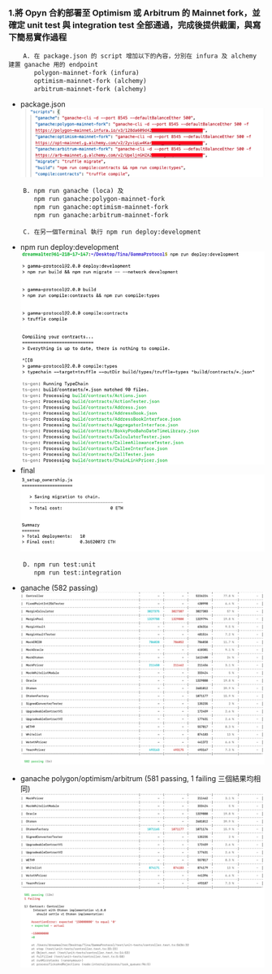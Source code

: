 ### 1.將 Opyn 合約部署至 Optimism 或 Arbitrum 的 Mainnet fork，並確定 unit test 與 integration test 全部通過，完成後提供截圖，與寫下簡易實作過程
```
    A. 在 package.json 的 script 增加以下的內容，分別在 infura 及 alchemy 建置 ganache 用的 endpoint
       polygon-mainnet-fork (infura)
       optimism-mainnet-fork (alchemy)
       arbitrum-mainnet-fork (alchemy)
```
- package.json ![](./package-json.png)
```
    B. npm run ganache (loca) 及
       npm run ganache:polygon-mainnet-fork
       npm run ganache:optimism-mainnet-fork
       npm run ganache:arbitrum-mainnet-fork

    C. 在另一個Terminal 執行 npm run deploy:development       
```
- npm run deploy:development
  ![](./deploy_development.png)
- final
  ![](./deploy_development_final.png)

```
    D. npm run test:unit
       npm run test:integration
 ```
- ganache (582 passing) ![](./ganache_local.png)

- ganache polygon/optimism/arbitrum (581 passing, 1 failing 三個結果均相同) ![](./ganache_polygon.png)
